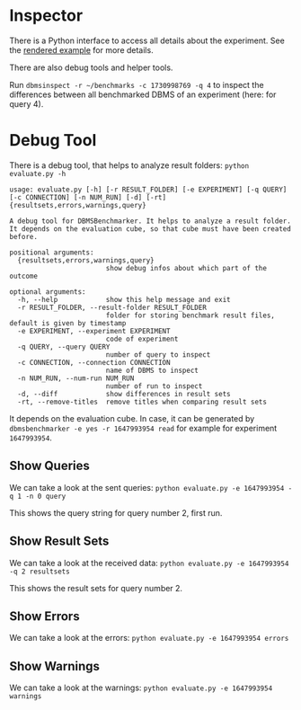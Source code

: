 # Inspector

There is a Python interface to access all details about the experiment.
See the [rendered example](https://beuth-erdelt.github.io/DBMS-Benchmarker/Evaluation-Demo.html) for more details.

There are also debug tools and helper tools.

Run `dbmsinspect -r ~/benchmarks -c 1730998769 -q 4` to inspect the differences between all benchmarked DBMS of an experiment (here: for query 4).

# Debug Tool

There is a debug tool, that helps to analyze result folders: `python evaluate.py -h`

```
usage: evaluate.py [-h] [-r RESULT_FOLDER] [-e EXPERIMENT] [-q QUERY] [-c CONNECTION] [-n NUM_RUN] [-d] [-rt] {resultsets,errors,warnings,query}

A debug tool for DBMSBenchmarker. It helps to analyze a result folder. It depends on the evaluation cube, so that cube must have been created before.

positional arguments:
  {resultsets,errors,warnings,query}
                        show debug infos about which part of the outcome

optional arguments:
  -h, --help            show this help message and exit
  -r RESULT_FOLDER, --result-folder RESULT_FOLDER
                        folder for storing benchmark result files, default is given by timestamp
  -e EXPERIMENT, --experiment EXPERIMENT
                        code of experiment
  -q QUERY, --query QUERY
                        number of query to inspect
  -c CONNECTION, --connection CONNECTION
                        name of DBMS to inspect
  -n NUM_RUN, --num-run NUM_RUN
                        number of run to inspect
  -d, --diff            show differences in result sets
  -rt, --remove-titles  remove titles when comparing result sets
 ```

It depends on the evaluation cube. In case, it can be generated by `dbmsbenchmarker -e yes -r 1647993954 read` for example for experiment `1647993954`.

## Show Queries

We can take a look at the sent queries: `python evaluate.py -e 1647993954 -q 1 -n 0 query`

This shows the query string for query number 2, first run.

## Show Result Sets

We can take a look at the received data: `python evaluate.py -e 1647993954 -q 2 resultsets`

This shows the result sets for query number 2.

## Show Errors

We can take a look at the errors: `python evaluate.py -e 1647993954 errors`

## Show Warnings

We can take a look at the warnings: `python evaluate.py -e 1647993954 warnings`

